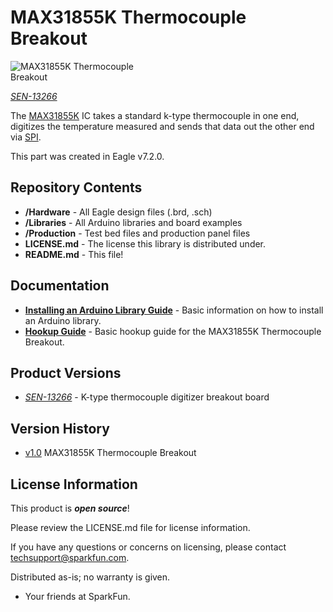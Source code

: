 MAX31855K Thermocouple Breakout
========================================

<img src="https://cdn.sparkfun.com/assets/learn_tutorials/3/3/1/MAX31855K_Thermocouple_Digitizer_Hookup_Guide-05.jpg" alt="MAX31855K Thermocouple Breakout" style="max-width:50%"/>

[*SEN-13266*](https://www.sparkfun.com/products/13266)

The [MAX31855K](http://datasheets.maximintegrated.com/en/ds/MAX31855.pdf) IC takes a standard k-type thermocouple in one end, digitizes the temperature measured and sends that data out the other end via [SPI](http://en.wikipedia.org/wiki/Serial_Peripheral_Interface_Bus).

This part was created in Eagle v7.2.0.


Repository Contents
-------------------

* **/Hardware** - All Eagle design files (.brd, .sch)
* **/Libraries** - All Arduino libraries and board examples
* **/Production** - Test bed files and production panel files
* **LICENSE.md** - The license this library is distributed under.
* **README.md** - This file!

Documentation
--------------

* **[Installing an Arduino Library Guide](https://learn.sparkfun.com/tutorials/installing-an-arduino-library)** - Basic information on how to install an Arduino library.
* **[Hookup Guide](https://learn.sparkfun.com/tutorials/max31855k-thermocouple-breakout-hookup-guide)** - Basic hookup guide for the MAX31855K Thermocouple Breakout.

Product Versions
----------------
* [*SEN-13266*](https://www.sparkfun.com/products/13266) - K-type thermocouple digitizer breakout board

Version History
---------------
* [v1.0](https://www.sparkfun.com/products/13266) MAX31855K Thermocouple Breakout

License Information
-------------------

This product is _**open source**_!

Please review the LICENSE.md file for license information.

If you have any questions or concerns on licensing, please contact techsupport@sparkfun.com.

Distributed as-is; no warranty is given.

- Your friends at SparkFun.
